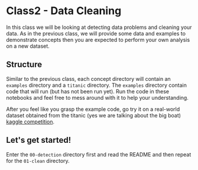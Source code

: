 # Class2 - Data Cleaning

In this class we will be looking at detecting data problems and cleaning your data. As in the previous class, we will provide some data and examples to demonstrate concepts then you are expected to perform your own analysis on a new dataset.

## Structure

Similar to the previous class, each concept directory will contain an `examples` directory and a `titanic` directory. The `examples` directory contain code that will run (but has not been run yet). Run the code in these notebooks and feel free to mess around with it to help your understanding.

After you feel like you grasp the example code, go try it on a real-world dataset obtained from the titanic (yes we are talking about the big boat) [kaggle competition](https://www.kaggle.com/c/titanic).

## Let's get started!

Enter the `00-detection` directory first and read the README and then repeat for the `01-clean` directory.
